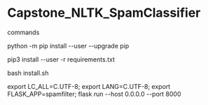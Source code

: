# Capstone_NLTK_SpamClassifier

commands

python -m pip install --user --upgrade pip

pip3 install --user -r requirements.txt

bash install.sh

export LC_ALL=C.UTF-8; export LANG=C.UTF-8; export FLASK_APP=spamfilter; flask run --host 0.0.0.0 --port 8000